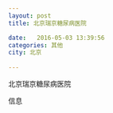 ```yaml
--- 
layout: post 
title: 北京瑞京糖尿病医院

date:   2016-05-03 13:39:56 
categories: 其他  
city: 北京
  
--- 
```

   
北京瑞京糖尿病医院

信息

